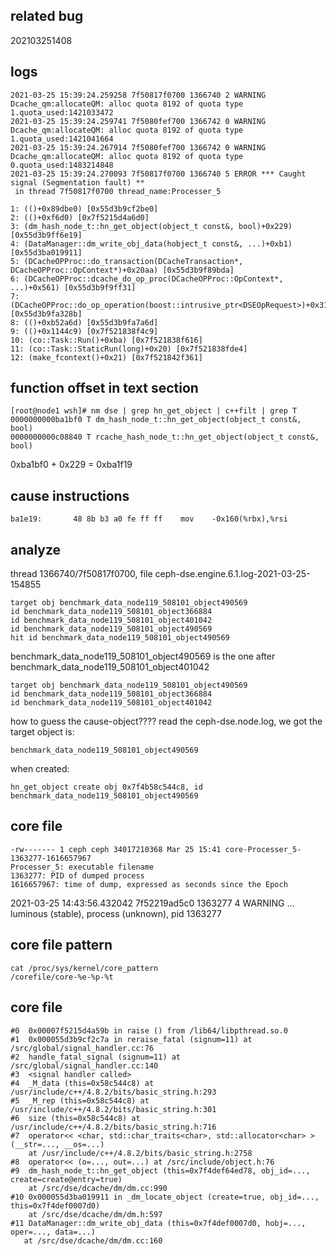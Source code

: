## related bug
202103251408

## logs
```
2021-03-25 15:39:24.259258 7f50817f0700 1366740 2 WARNING Dcache_qm:allocateQM: alloc quota 8192 of quota type 1.quota_used:1421033472
2021-03-25 15:39:24.259741 7f5080fef700 1366742 0 WARNING Dcache_qm:allocateQM: alloc quota 8192 of quota type 1.quota_used:1421041664
2021-03-25 15:39:24.267914 7f5080fef700 1366742 0 WARNING Dcache_qm:allocateQM: alloc quota 8192 of quota type 0.quota_used:1483214848
2021-03-25 15:39:24.270093 7f50817f0700 1366740 5 ERROR *** Caught signal (Segmentation fault) **
 in thread 7f50817f0700 thread_name:Processer_5

1: (()+0x89dbe0) [0x55d3b9cf2be0]
2: (()+0xf6d0) [0x7f5215d4a6d0]
3: (dm_hash_node_t::hn_get_object(object_t const&, bool)+0x229) [0x55d3b9ff6e19]
4: (DataManager::dm_write_obj_data(hobject_t const&, ...)+0xb1) [0x55d3ba019911]
5: (DCacheOPProc::do_transaction(DCacheTransaction*, DCacheOPProc::OpContext*)+0x20aa) [0x55d3b9f89bda]
6: (DCacheOPProc::dcache_do_op_proc(DCacheOPProc::OpContext*, ...)+0x561) [0x55d3b9f9ff31]
7: (DCacheOPProc::do_op_operation(boost::intrusive_ptr<DSEOpRequest>)+0x314b) [0x55d3b9fa328b]
8: (()+0xb52a6d) [0x55d3b9fa7a6d]
9: (()+0x1144c9) [0x7f521838f4c9]
10: (co::Task::Run()+0xba) [0x7f521838f616]
11: (co::Task::StaticRun(long)+0x20) [0x7f521838fde4]
12: (make_fcontext()+0x21) [0x7f521842f361]
```
## function offset in text section
```
[root@node1 wsh]# nm dse | grep hn_get_object | c++filt | grep T
0000000000ba1bf0 T dm_hash_node_t::hn_get_object(object_t const&, bool)
0000000000c08840 T rcache_hash_node_t::hn_get_object(object_t const&, bool)
```
0xba1bf0 + 0x229 = 0xba1f19

## cause instructions
```
ba1e19:       48 8b b3 a0 fe ff ff    mov    -0x160(%rbx),%rsi
```

## analyze
thread 1366740/7f50817f0700, file ceph-dse.engine.6.1.log-2021-03-25-154855
```
target obj benchmark_data_node119_508101_object490569
id benchmark_data_node119_508101_object366884
id benchmark_data_node119_508101_object401042
id benchmark_data_node119_508101_object490569
hit id benchmark_data_node119_508101_object490569
```

benchmark_data_node119_508101_object490569 is the one after benchmark_data_node119_508101_object401042
```
target obj benchmark_data_node119_508101_object490569
id benchmark_data_node119_508101_object366884
id benchmark_data_node119_508101_object401042
```
how to guess the cause-object???? read the ceph-dse.node.log, we got the target object is:
```
benchmark_data_node119_508101_object490569
```
when created:
```
hn_get_object create obj 0x7f4b58c544c8, id benchmark_data_node119_508101_object490569
```

## core file
```
-rw------- 1 ceph ceph 34017210368 Mar 25 15:41 core-Processer_5-1363277-1616657967
Processer_5: executable filename
1363277: PID of dumped process
1616657967: time of dump, expressed as seconds since the Epoch
```
2021-03-25 14:43:56.432042 7f52219ad5c0 1363277 4 WARNING ... luminous (stable), process (unknown), pid 1363277

## core file pattern
```
cat /proc/sys/kernel/core_pattern
/corefile/core-%e-%p-%t
```

## core file
```
#0  0x00007f5215d4a59b in raise () from /lib64/libpthread.so.0
#1  0x000055d3b9cf2c7a in reraise_fatal (signum=11) at /src/global/signal_handler.cc:76
#2  handle_fatal_signal (signum=11) at /src/global/signal_handler.cc:140
#3  <signal handler called>
#4  _M_data (this=0x58c544c8) at /usr/include/c++/4.8.2/bits/basic_string.h:293
#5  _M_rep (this=0x58c544c8) at /usr/include/c++/4.8.2/bits/basic_string.h:301
#6  size (this=0x58c544c8) at /usr/include/c++/4.8.2/bits/basic_string.h:716
#7  operator<< <char, std::char_traits<char>, std::allocator<char> > (__str=..., __os=...)
    at /usr/include/c++/4.8.2/bits/basic_string.h:2758
#8  operator<< (o=..., out=...) at /src/include/object.h:76
#9  dm_hash_node_t::hn_get_object (this=0x7f4def64ed78, obj_id=..., create=create@entry=true)
    at /src/dse/dcache/dm/dm.cc:990
#10 0x000055d3ba019911 in _dm_locate_object (create=true, obj_id=..., this=0x7f4def0007d0)
    at /src/dse/dcache/dm/dm.h:597
#11 DataManager::dm_write_obj_data (this=0x7f4def0007d0, hobj=..., oper=..., data=...)
   at /src/dse/dcache/dm/dm.cc:160
```
